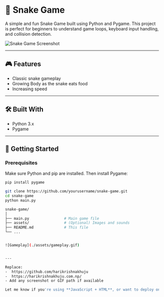 # 🐍 Snake Game

A simple and fun Snake Game built using Python and Pygame. This project is perfect for beginners to understand game loops, keyboard input handling, and collision detection.

![Snake Game Screenshot](https://your-image-url.com/screenshot.png)

---

## 🎮 Features

- Classic snake gameplay
- Growing Body as the snake eats food
- Increasing speed

---

## 🛠️ Built With

- Python 3.x
- Pygame

---

## 🚀 Getting Started

### Prerequisites

Make sure Python and pip are installed. Then install Pygame:

```bash
pip install pygame

git clone https://github.com/yourusername/snake-game.git
cd snake-game
python main.py

snake-game/
│
├── main.py                # Main game file
├── assets/                # (Optional) Images and sounds
├── README.md              # This file
└── ...


![Gameplay](./assets/gameplay.gif)


---

Replace:
-  https://github.com/harikrishnakhuju
-  https://harikrishnakhuju.com.np/ 
- Add any screenshot or GIF path if available  

Let me know if you're using **JavaScript + HTML**, or want to deploy on **GitHub Pages**, and I’ll give a version for that!


